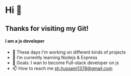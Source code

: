 <h1>  Hi 👋</h1>
<h2> Thanks for visiting my Git!</h2>
<h4>I am a js developer</h4>
<ul>
    <li>🔭 These days I'm working on different kinds of projects</li>
    <li>🌱 I’m currently learning Nodejs & Express</li>
    <li>🎯 Goals: I wan to become Full-stack developer on js</li>
    <li>📫 How to reach me <a href="mailto:sh.hussaini1378@gmail.com">sh.hussaini1378@gmail.com</a></li>
</ul>

<!--
**SayedHassan-Hussaini/SayedHassan-Hussaini** is a ✨ _special_ ✨ repository because its `README.md` (this file) appears on your GitHub profile.

Here are some ideas to get you started:

- 🔭 These days I'm working on different kinds of projects
- 🌱 I’m currently learning Nodejs ...
- 👯 I’m looking to collaborate on ...
- 🤔 I’m looking for help with ...
- 💬 Ask me about ...
- 📫 How to reach me: ...
- 😄 Pronouns: ...
- ⚡ Fun fact: ...
-->

